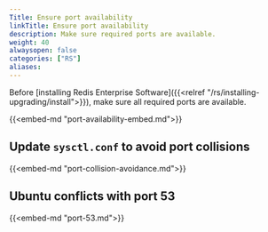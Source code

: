 ```yaml
---
Title: Ensure port availability
linkTitle: Ensure port availability
description: Make sure required ports are available.
weight: 40
alwaysopen: false
categories: ["RS"]
aliases: 
---
```


Before [installing Redis Enterprise Software]({{<relref "/rs/installing-upgrading/install">}}), make sure all required ports are available.

{{<embed-md "port-availability-embed.md">}}

## Update `sysctl.conf` to avoid port collisions

{{<embed-md "port-collision-avoidance.md">}}

## Ubuntu conflicts with port 53

{{<embed-md "port-53.md">}}
